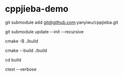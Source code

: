 # cppjieba-demo

git submodule add git@github.com:yanyiwu/cppjieba.git

git submodule update --init --recursive

cmake -B ./build   

cmake --build ./build 

cd build

ctest --verbose